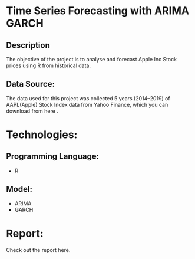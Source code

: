 # Time Series Forecasting with ARIMA GARCH

## Description
The objective of the project is to analyse and forecast Apple Inc Stock prices using R from historical data.

## Data Source:
The data used for this project was collected 5 years (2014–2019) of AAPL(Apple) Stock Index data from Yahoo Finance, which you can download from <a href ="https://finance.yahoo.com/quote/AAPL/history?p=AAPL"></a>here .

# Technologies:

## Programming Language: 
- R

## Model:
- ARIMA
- GARCH

# Report:
Check out the report <a href="https://github.com/kAvatar/time_series_forecasting_with_ARIMA_GARCH/blob/master/ARIMA%2BGARCH%20for%20Apple%20Stock%20Prices.pdf"></a>here.




